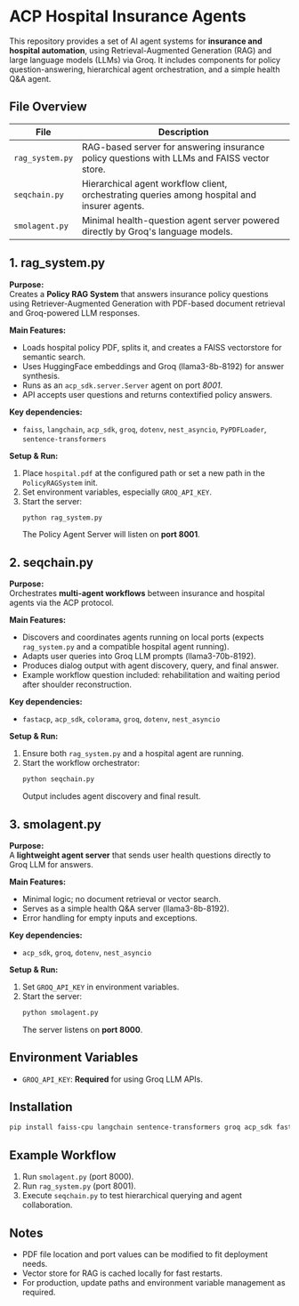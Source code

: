 # ACP Hospital Insurance Agents

This repository provides a set of AI agent systems for **insurance and hospital automation**, using Retrieval-Augmented Generation (RAG) and large language models (LLMs) via Groq. It includes components for policy question-answering, hierarchical agent orchestration, and a simple health Q&A agent.

## File Overview

| File            | Description                                                                                     |
|-----------------|------------------------------------------------------------------------------------------------|
| `rag_system.py` | RAG-based server for answering insurance policy questions with LLMs and FAISS vector store.     |
| `seqchain.py`   | Hierarchical agent workflow client, orchestrating queries among hospital and insurer agents.    |
| `smolagent.py`  | Minimal health-question agent server powered directly by Groq's language models.                |

## 1. rag_system.py

**Purpose:**  
Creates a **Policy RAG System** that answers insurance policy questions using Retriever-Augmented Generation with PDF-based document retrieval and Groq-powered LLM responses.

**Main Features:**
- Loads hospital policy PDF, splits it, and creates a FAISS vectorstore for semantic search.
- Uses HuggingFace embeddings and Groq (llama3-8b-8192) for answer synthesis.
- Runs as an `acp_sdk.server.Server` agent on port *8001*.
- API accepts user questions and returns contextified policy answers.

**Key dependencies:**
- `faiss`, `langchain`, `acp_sdk`, `groq`, `dotenv`, `nest_asyncio`, `PyPDFLoader`, `sentence-transformers`

**Setup & Run:**
1. Place `hospital.pdf` at the configured path or set a new path in the `PolicyRAGSystem` init.
2. Set environment variables, especially `GROQ_API_KEY`.
3. Start the server:
   ```bash
   python rag_system.py
   ```
   The Policy Agent Server will listen on **port 8001**.

## 2. seqchain.py

**Purpose:**  
Orchestrates **multi-agent workflows** between insurance and hospital agents via the ACP protocol.

**Main Features:**
- Discovers and coordinates agents running on local ports (expects `rag_system.py` and a compatible hospital agent running).
- Adapts user queries into Groq LLM prompts (llama3-70b-8192).
- Produces dialog output with agent discovery, query, and final answer.
- Example workflow question included: rehabilitation and waiting period after shoulder reconstruction.

**Key dependencies:**
- `fastacp`, `acp_sdk`, `colorama`, `groq`, `dotenv`, `nest_asyncio`

**Setup & Run:**
1. Ensure both `rag_system.py` and a hospital agent are running.
2. Start the workflow orchestrator:
   ```bash
   python seqchain.py
   ```
   Output includes agent discovery and final result.

## 3. smolagent.py

**Purpose:**  
A **lightweight agent server** that sends user health questions directly to Groq LLM for answers.

**Main Features:**
- Minimal logic; no document retrieval or vector search.
- Serves as a simple health Q&A server (llama3-8b-8192).
- Error handling for empty inputs and exceptions.

**Key dependencies:**
- `acp_sdk`, `groq`, `dotenv`, `nest_asyncio`

**Setup & Run:**
1. Set `GROQ_API_KEY` in environment variables.
2. Start the server:
   ```bash
   python smolagent.py
   ```
   The server listens on **port 8000**.

## Environment Variables

- `GROQ_API_KEY`: **Required** for using Groq LLM APIs.

## Installation

```bash
pip install faiss-cpu langchain sentence-transformers groq acp_sdk fastacp python-dotenv colorama nest_asyncio
```

## Example Workflow

1. Run `smolagent.py` (port 8000).
2. Run `rag_system.py` (port 8001).
3. Execute `seqchain.py` to test hierarchical querying and agent collaboration.

## Notes

- PDF file location and port values can be modified to fit deployment needs.
- Vector store for RAG is cached locally for fast restarts.
- For production, update paths and environment variable management as required.

